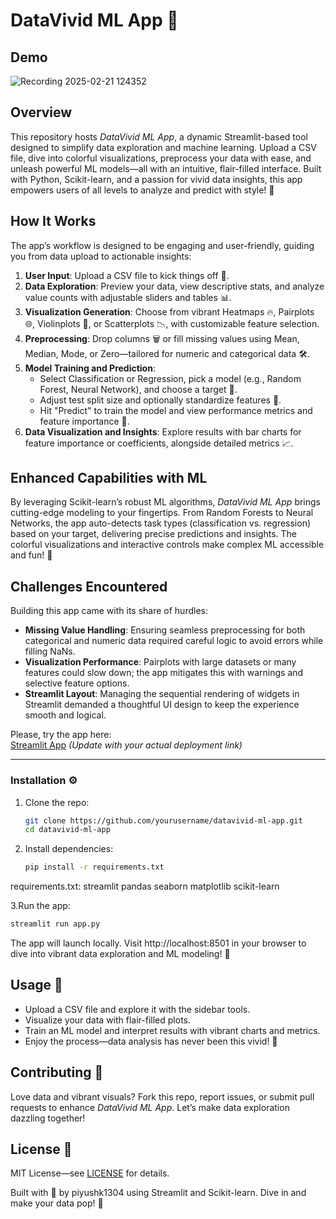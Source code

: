 # DataVivid ML App 🚀

## Demo
![Recording 2025-02-21 124352](https://github.com/user-attachments/assets/dd3d1a3c-ec6a-4f35-a491-06a511bf42a6)

## Overview
This repository hosts *DataVivid ML App*, a dynamic Streamlit-based tool designed to simplify data exploration and machine learning. Upload a CSV file, dive into colorful visualizations, preprocess your data with ease, and unleash powerful ML models—all with an intuitive, flair-filled interface. Built with Python, Scikit-learn, and a passion for vivid data insights, this app empowers users of all levels to analyze and predict with style! 🌟

## How It Works
The app’s workflow is designed to be engaging and user-friendly, guiding you from data upload to actionable insights:

1. **User Input**: Upload a CSV file to kick things off 📂.
2. **Data Exploration**: Preview your data, view descriptive stats, and analyze value counts with adjustable sliders and tables 📊.
3. **Visualization Generation**: Choose from vibrant Heatmaps 🔥, Pairplots 🌐, Violinplots 🎻, or Scatterplots 📉, with customizable feature selection.
4. **Preprocessing**: Drop columns 🗑️ or fill missing values using Mean, Median, Mode, or Zero—tailored for numeric and categorical data 🛠️.
5. **Model Training and Prediction**:
   - Select Classification or Regression, pick a model (e.g., Random Forest, Neural Network), and choose a target 🎯.
   - Adjust test split size and optionally standardize features 📏.
   - Hit "Predict" to train the model and view performance metrics and feature importance 🌟.
6. **Data Visualization and Insights**: Explore results with bar charts for feature importance or coefficients, alongside detailed metrics 📈.

## Enhanced Capabilities with ML
By leveraging Scikit-learn’s robust ML algorithms, *DataVivid ML App* brings cutting-edge modeling to your fingertips. From Random Forests to Neural Networks, the app auto-detects task types (classification vs. regression) based on your target, delivering precise predictions and insights. The colorful visualizations and interactive controls make complex ML accessible and fun! 🤖

## Challenges Encountered
Building this app came with its share of hurdles:

- **Missing Value Handling**: Ensuring seamless preprocessing for both categorical and numeric data required careful logic to avoid errors while filling NaNs.
- **Visualization Performance**: Pairplots with large datasets or many features could slow down; the app mitigates this with warnings and selective feature options.
- **Streamlit Layout**: Managing the sequential rendering of widgets in Streamlit demanded a thoughtful UI design to keep the experience smooth and logical.

Please, try the app here:  
[Streamlit App](https://datavivid-ml-app.streamlit.app) *(Update with your actual deployment link)*

---

### Installation ⚙️
1. Clone the repo:
   ```bash
   git clone https://github.com/yourusername/datavivid-ml-app.git
   cd datavivid-ml-app

2. Install dependencies:
   ```bash
   pip install -r requirements.txt
   
requirements.txt:
   streamlit
   pandas
   seaborn
   matplotlib
   scikit-learn

3.Run the app:
   ```bash
   streamlit run app.py
   ```
The app will launch locally. Visit http://localhost:8501 in your browser to dive into vibrant data exploration and ML modeling! 🎉

## Usage 📝
- Upload a CSV file and explore it with the sidebar tools.
- Visualize your data with flair-filled plots.
- Train an ML model and interpret results with vibrant charts and metrics.
- Enjoy the process—data analysis has never been this vivid! 🌈

## Contributing 🤝
Love data and vibrant visuals? Fork this repo, report issues, or submit pull requests to enhance *DataVivid ML App*. Let’s make data exploration dazzling together!

## License 📜
MIT License—see [LICENSE](LICENSE) for details.

Built with 💖 by piyushk1304 using Streamlit and Scikit-learn. Dive in and make your data pop! 🎉

